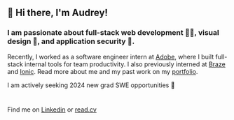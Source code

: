 ## 👋 Hi there, I'm Audrey!

### I am passionate about full-stack web development 👩‍💻, visual design 🎨, and application security 🔐.

Recently, I worked as a software engineer intern at [Adobe](https://www.adobe.com/), where I built full-stack internal tools for team productivity. I also previously interned at [Braze](https://www.braze.com/) and [Ionic](https://ionic.io/). Read more about me and my past work on my [portfolio](https://audrey-kho.github.io/).

I am actively seeking 2024 new grad SWE opportunities 🌟
#
Find me on [Linkedin](https://www.linkedin.com/in/audrey-kho/) or [read.cv](https://read.cv/audreykho)
